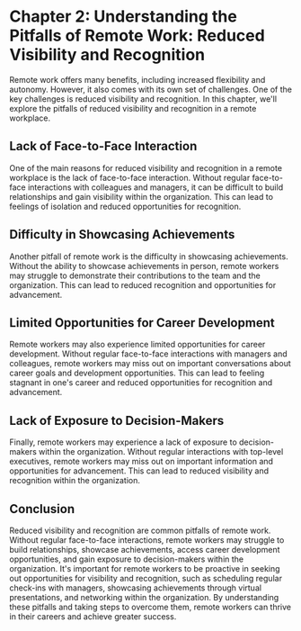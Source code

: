 Chapter 2: Understanding the Pitfalls of Remote Work: Reduced Visibility and Recognition
========================================================================================

Remote work offers many benefits, including increased flexibility and autonomy. However, it also comes with its own set of challenges. One of the key challenges is reduced visibility and recognition. In this chapter, we'll explore the pitfalls of reduced visibility and recognition in a remote workplace.

Lack of Face-to-Face Interaction
--------------------------------

One of the main reasons for reduced visibility and recognition in a remote workplace is the lack of face-to-face interaction. Without regular face-to-face interactions with colleagues and managers, it can be difficult to build relationships and gain visibility within the organization. This can lead to feelings of isolation and reduced opportunities for recognition.

Difficulty in Showcasing Achievements
-------------------------------------

Another pitfall of remote work is the difficulty in showcasing achievements. Without the ability to showcase achievements in person, remote workers may struggle to demonstrate their contributions to the team and the organization. This can lead to reduced recognition and opportunities for advancement.

Limited Opportunities for Career Development
--------------------------------------------

Remote workers may also experience limited opportunities for career development. Without regular face-to-face interactions with managers and colleagues, remote workers may miss out on important conversations about career goals and development opportunities. This can lead to feeling stagnant in one's career and reduced opportunities for recognition and advancement.

Lack of Exposure to Decision-Makers
-----------------------------------

Finally, remote workers may experience a lack of exposure to decision-makers within the organization. Without regular interactions with top-level executives, remote workers may miss out on important information and opportunities for advancement. This can lead to reduced visibility and recognition within the organization.

Conclusion
----------

Reduced visibility and recognition are common pitfalls of remote work. Without regular face-to-face interactions, remote workers may struggle to build relationships, showcase achievements, access career development opportunities, and gain exposure to decision-makers within the organization. It's important for remote workers to be proactive in seeking out opportunities for visibility and recognition, such as scheduling regular check-ins with managers, showcasing achievements through virtual presentations, and networking within the organization. By understanding these pitfalls and taking steps to overcome them, remote workers can thrive in their careers and achieve greater success.
